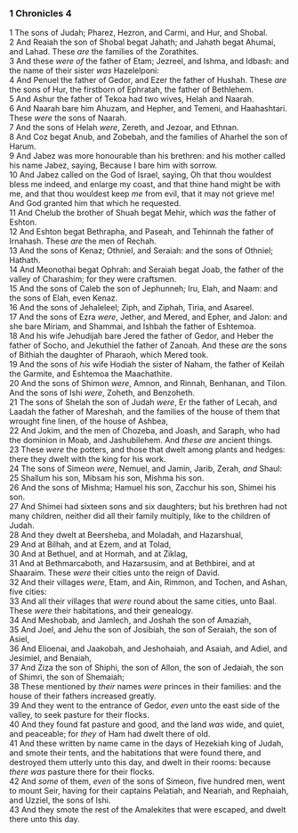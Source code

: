 ### 1 Chronicles 4

1 The sons of Judah; Pharez, Hezron, and Carmi, and Hur, and Shobal.  
2 And Reaiah the son of Shobal begat Jahath; and Jahath begat Ahumai, and Lahad. These *are* the families of the Zorathites.  
3 And these *were of* the father of Etam; Jezreel, and Ishma, and Idbash: and the name of their sister *was* Hazelelponi:  
4 And Penuel the father of Gedor, and Ezer the father of Hushah. These *are* the sons of Hur, the firstborn of Ephratah, the father of Bethlehem.  
5 And Ashur the father of Tekoa had two wives, Helah and Naarah.  
6 And Naarah bare him Ahuzam, and Hepher, and Temeni, and Haahashtari. These *were* the sons of Naarah.  
7 And the sons of Helah *were*, Zereth, and Jezoar, and Ethnan.  
8 And Coz begat Anub, and Zobebah, and the families of Aharhel the son of Harum.  
9 And Jabez was more honourable than his brethren: and his mother called his name Jabez, saying, Because I bare him with sorrow.  
10 And Jabez called on the God of Israel, saying, Oh that thou wouldest bless me indeed, and enlarge my coast, and that thine hand might be with me, and that thou wouldest keep *me* from evil, that it may not grieve me! And God granted him that which he requested.  
11 And Chelub the brother of Shuah begat Mehir, which *was* the father of Eshton.  
12 And Eshton begat Bethrapha, and Paseah, and Tehinnah the father of Irnahash. These *are* the men of Rechah.  
13 And the sons of Kenaz; Othniel, and Seraiah: and the sons of Othniel; Hathath.  
14 And Meonothai begat Ophrah: and Seraiah begat Joab, the father of the valley of Charashim; for they were craftsmen.  
15 And the sons of Caleb the son of Jephunneh; Iru, Elah, and Naam: and the sons of Elah, even Kenaz.  
16 And the sons of Jehaleleel; Ziph, and Ziphah, Tiria, and Asareel.  
17 And the sons of Ezra *were*, Jether, and Mered, and Epher, and Jalon: and she bare Miriam, and Shammai, and Ishbah the father of Eshtemoa.  
18 And his wife Jehudijah bare Jered the father of Gedor, and Heber the father of Socho, and Jekuthiel the father of Zanoah. And these *are* the sons of Bithiah the daughter of Pharaoh, which Mered took.  
19 And the sons of *his* wife Hodiah the sister of Naham, the father of Keilah the Garmite, and Eshtemoa the Maachathite.  
20 And the sons of Shimon *were*, Amnon, and Rinnah, Benhanan, and Tilon. And the sons of Ishi *were*, Zoheth, and Benzoheth.  
21 The sons of Shelah the son of Judah *were*, Er the father of Lecah, and Laadah the father of Mareshah, and the families of the house of them that wrought fine linen, of the house of Ashbea,  
22 And Jokim, and the men of Chozeba, and Joash, and Saraph, who had the dominion in Moab, and Jashubilehem. And *these are* ancient things.  
23 These *were* the potters, and those that dwelt among plants and hedges: there they dwelt with the king for his work.  
24 The sons of Simeon *were*, Nemuel, and Jamin, Jarib, Zerah, *and* Shaul:  
25 Shallum his son, Mibsam his son, Mishma his son.  
26 And the sons of Mishma; Hamuel his son, Zacchur his son, Shimei his son.  
27 And Shimei had sixteen sons and six daughters; but his brethren had not many children, neither did all their family multiply, like to the children of Judah.  
28 And they dwelt at Beersheba, and Moladah, and Hazarshual,  
29 And at Bilhah, and at Ezem, and at Tolad,  
30 And at Bethuel, and at Hormah, and at Ziklag,  
31 And at Bethmarcaboth, and Hazarsusim, and at Bethbirei, and at Shaaraim. These *were* their cities unto the reign of David.  
32 And their villages *were*, Etam, and Ain, Rimmon, and Tochen, and Ashan, five cities:  
33 And all their villages that *were* round about the same cities, unto Baal. These *were* their habitations, and their genealogy.  
34 And Meshobab, and Jamlech, and Joshah the son of Amaziah,  
35 And Joel, and Jehu the son of Josibiah, the son of Seraiah, the son of Asiel,  
36 And Elioenai, and Jaakobah, and Jeshohaiah, and Asaiah, and Adiel, and Jesimiel, and Benaiah,  
37 And Ziza the son of Shiphi, the son of Allon, the son of Jedaiah, the son of Shimri, the son of Shemaiah;  
38 These mentioned by *their* names *were* princes in their families: and the house of their fathers increased greatly.  
39 And they went to the entrance of Gedor, *even* unto the east side of the valley, to seek pasture for their flocks.  
40 And they found fat pasture and good, and the land *was* wide, and quiet, and peaceable; for *they* of Ham had dwelt there of old.  
41 And these written by name came in the days of Hezekiah king of Judah, and smote their tents, and the habitations that were found there, and destroyed them utterly unto this day, and dwelt in their rooms: because *there was* pasture there for their flocks.  
42 And *some* of them, *even* of the sons of Simeon, five hundred men, went to mount Seir, having for their captains Pelatiah, and Neariah, and Rephaiah, and Uzziel, the sons of Ishi.  
43 And they smote the rest of the Amalekites that were escaped, and dwelt there unto this day.  
